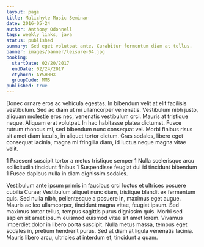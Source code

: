```yaml
---
layout: page
title: Malichyte Music Seminar
date: 2016-05-24
author: Anthony Odonnell
tags: weekly links, java
status: published
summary: Sed eget volutpat ante. Curabitur fermentum diam at tellus.
banner: images/banner/leisure-04.jpg
booking:
  startDate: 02/20/2017
  endDate: 02/24/2017
  ctyhocn: AYSHHHX
  groupCode: MMS
published: true
---
```

Donec ornare eros ac vehicula egestas. In bibendum velit at elit facilisis vestibulum. Sed ac diam ut mi ullamcorper venenatis. Vestibulum nibh justo, aliquam molestie eros nec, venenatis vestibulum orci. Mauris at tristique neque. Aliquam erat volutpat. In hac habitasse platea dictumst. Fusce rutrum rhoncus mi, sed bibendum nunc consequat vel. Morbi finibus risus sit amet diam iaculis, in aliquet tortor dictum. Cras sodales, libero eget consequat lacinia, magna mi fringilla diam, id luctus neque magna vitae velit.

1 Praesent suscipit tortor a metus tristique semper
1 Nulla scelerisque arcu sollicitudin tincidunt finibus
1 Suspendisse feugiat dui id tincidunt bibendum
1 Fusce dapibus nulla in diam dignissim sodales.

Vestibulum ante ipsum primis in faucibus orci luctus et ultrices posuere cubilia Curae; Vestibulum aliquet nunc diam, tristique blandit ex fermentum quis. Sed nulla nibh, pellentesque a posuere in, maximus eget augue. Mauris ac leo ullamcorper, tincidunt magna vitae, feugiat ipsum. Sed maximus tortor tellus, tempus sagittis purus dignissim quis. Morbi sed sapien sit amet ipsum euismod euismod vitae sit amet lorem. Vivamus imperdiet dolor in libero porta suscipit. Nulla metus massa, tempus eget sodales in, pretium hendrerit purus. Sed at diam at ligula venenatis lacinia. Mauris libero arcu, ultricies at interdum et, tincidunt a quam.
